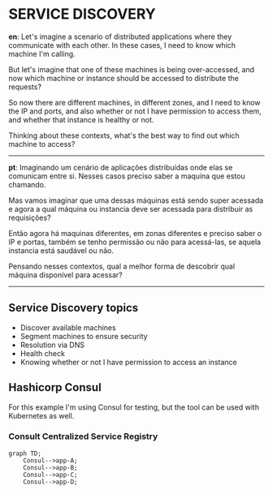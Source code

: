 # SERVICE DISCOVERY

**en**: 
Let's imagine a scenario of distributed applications where they communicate with each other. In these cases, I need to know which machine I'm calling.

But let's imagine that one of these machines is being over-accessed, and now which machine or instance should be accessed to distribute the requests?

So now there are different machines, in different zones, and I need to know the IP and ports, and also whether or not I have permission to access them, and whether that instance is healthy or not.

Thinking about these contexts, what's the best way to find out which machine to access?

------------------
**pt**: 
Imaginando um cenário de aplicações distribuídas onde elas se comunicam entre si. Nesses casos preciso saber a maquina que estou chamando. 

Mas vamos imaginar que uma dessas máquinas está sendo super acessada e agora a qual máquina ou instancia deve ser acessada para distribuir as requisições? 

Então agora há maquinas diferentes, em zonas diferentes e preciso saber o IP e portas, também se tenho permissão ou não para acessá-las, se aquela instancia está saudável ou não.

Pensando nesses contextos, qual a melhor forma de descobrir qual máquina disponível para acessar?

------------------
## Service Discovery topics
- Discover available machines
- Segment machines to ensure security
- Resolution via DNS
- Health check
- Knowing whether or not I have permission to access an instance

## Hashicorp Consul
For this example I'm using Consul for testing, but the tool can be used with Kubernetes as well.

### Consult Centralized Service Registry
```mermaid
graph TD;
    Consul-->app-A;
    Consul-->app-B;
    Consul-->app-C;
    Consul-->app-D;
```